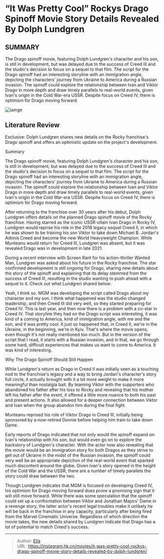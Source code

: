 # “It Was Pretty Cool” Rockys Drago Spinoff Movie Story Details Revealed By Dolph Lundgren


## SUMMARY 



  The Drago spinoff movie, featuring Dolph Lundgren&#39;s character and his son, is still in development, but was delayed due to the success of Creed III and the studio&#39;s decision to focus on a sequel to that film.   The script for the Drago spinoff had an interesting storyline with an immigration angle, depicting the characters&#39; journey from Ukraine to America during a Russian invasion.   The spinoff could explore the relationship between Ivan and Viktor Drago in more depth and draw timely parallels to real-world events, given Ivan&#39;s origin in the Cold War-era USSR. Despite focus on Creed IV, there is optimism for Drago moving forward.  

![iamge]()

## Literature Review

Exclusive: Dolph Lundgren shares new details on the Rocky franchise&#39;s Drago spinoff and offers an optimistic update on the project&#39;s development.


Summary

  The Drago spinoff movie, featuring Dolph Lundgren&#39;s character and his son, is still in development, but was delayed due to the success of Creed III and the studio&#39;s decision to focus on a sequel to that film.   The script for the Drago spinoff had an interesting storyline with an immigration angle, depicting the characters&#39; journey from Ukraine to America during a Russian invasion.   The spinoff could explore the relationship between Ivan and Viktor Drago in more depth and draw timely parallels to real-world events, given Ivan&#39;s origin in the Cold War-era USSR. Despite focus on Creed IV, there is optimism for Drago moving forward.  





After returning to the franchise over 30 years after his debut, Dolph Lundgren offers details on the planned Drago spinoff movie of the Rocky franchise. Having starred as the iconic USSR villain Ivan Drago in Rocky IV, Lundgren would reprise his role in the 2018 legacy sequel Creed II, in which he was shown to be training his son Viktor to take down Michael B. Jordan&#39;s Adonis Creed and become the new World Heavyweight Champion. While Munteanu would return for Creed III, Lundgren was absent, but it was revealed Drago was in development in late 2021.




During a recent interview with Screen Rant for his action-thriller Wanted Man, Lundgren was asked about his future in the Rocky franchise. The star confirmed development is still ongoing for Drago, sharing new details about the story of the spinoff and explaining that its delay stemmed from the success of Creed III, resulting in the studio wanting to push ahead with a sequel to it. Check out what Lundgren shared below:


Yeah, I think so. MGM was developing the script called Drago about my character and my son. I think what happened was the studio changed leadership, and then Creed III did very well, so they started preparing for Creed IV. This is last year, and then now there is a problem with a co-star in Creed IV. That storyline they had on the Drago script was interesting, it was kind of a coming to America, kind of immigration angle, with me and the son, and it was pretty cool.
It just so happened that, in Creed II, we&#39;re in the Ukraine, in the beginning, we&#39;re in Kyiv. That&#39;s where the movie opens, even though it&#39;s not really mentioned too much. But in the version of the script that I read, it starts with a Russian invasion, and in that, we go through some hard, difficult experiences that makes us want to come to America. It was kind of interesting.






 Why The Drago Spinoff Should Still Happen 
         

While Lundgren&#39;s return as Drago in Creed II was initially seen as a touching nod to the franchise&#39;s legacy and a way to bring Jordan&#39;s character&#39;s story full circle, it actually brought with it a lot more weight to make it more meaningful than nostalgia bait. By teaming Viktor with the supporters who abandoned his father after his loss to Rocky and revealing that his mother left his father after the event, it offered a little more nuance to both his past and present actions. It also allowed for a deeper connection between Viktor and Ivan when the group abandon him during the final fight.



Munteanu reprised his role of Viktor Drago in Creed III, initially being sponsored by a now-retired Donnie before helping him train to take down Dame.







Early reports of Drago indicated that not only would the spinoff expand on Ivan&#39;s relationship with his son, but would even go on to explore the backstory of Lundgren&#39;s character. With the actor now also revealing that the movie would be an immigration story for both Dragos as they strive to get out of Ukraine in the midst of the Russian invasion, the spinoff could very well be an appropriate depiction of the real-world event that sparked much discontent around the globe. Given Ivan&#39;s story opened in the height of the Cold War and the USSR, there are a number of timely parallels the story could draw between the two.

Though Lundgren indicates that MGM is focused on developing Creed IV, his optimism for Drago moving forward does prove a promising sign that it will still move forward. While there was some speculation that the spinoff could set up a confrontation between Viktor and Jonathan Majors&#39; Dame in a revenge story, the latter actor&#39;s recent legal troubles make it unlikely he will be back in the franchise in any capacity, particularly after being fired from the Marvel Cinematic Universe. Regardless of which direction the movie takes, the new details shared by Lundgren indicate that Drago has a lot of potential to match Creed&#39;s success.






---

> Author: [Ella](https://instagram.hk.cn/)  
> URL: https://instagram.hk.cn/movies/it-was-pretty-cool-rockys-drago-spinoff-movie-story-details-revealed-by-dolph-lundgren/  

